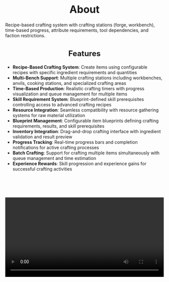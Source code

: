 <h1 style="text-align:center; font-size:2rem; font-weight:bold;">About</h1>

Recipe-based crafting system with crafting stations (forge, workbench), time-based progress, attribute requirements, tool dependencies, and faction restrictions.

<h2 style="text-align:center; font-size:1.5rem; font-weight:bold;">Features</h2>

- **Recipe-Based Crafting System**: Create items using configurable recipes with specific ingredient requirements and quantities
- **Multi-Bench Support**: Multiple crafting stations including workbenches, anvils, cooking stations, and specialized crafting areas
- **Time-Based Production**: Realistic crafting timers with progress visualization and queue management for multiple items
- **Skill Requirement System**: Blueprint-defined skill prerequisites controlling access to advanced crafting recipes
- **Resource Integration**: Seamless compatibility with resource gathering systems for raw material utilization
- **Blueprint Management**: Configurable item blueprints defining crafting requirements, results, and skill prerequisites
- **Inventory Integration**: Drag-and-drop crafting interface with ingredient validation and result preview
- **Progress Tracking**: Real-time progress bars and completion notifications for active crafting processes
- **Batch Crafting**: Support for crafting multiple items simultaneously with queue management and time estimation
- **Experience Rewards**: Skill progression and experience gains for successful crafting activities

<br><br>

<p align="center">
  <video width="1200" style="max-width:100%; margin-bottom: 40px; margin-top: 20px;" controls>
    <source src="https://bleonheart.github.io/assets/docs/Crafting.mp4" type="video/mp4">
    Your browser does not support the video tag.
  </video>
</p>

<br><br>
